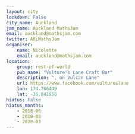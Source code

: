 ```yaml
---
layout: city                                           
lockdown: False
city_name: Auckland                                                               
jam_name: Auckland MathsJam
email: auckland@mathsjam.com
twitter: AKLMathsJam
organiser:
    name: Nicolette
    email: auckland@mathsjam.com
location:
    group: rest-of-world
    pub_name: "Vulture's Lane Craft Bar"
    description: ", on Vulcan Lane"
    url: https://www.facebook.com/vultureslane
    lon: 174.766449
    lat: -36.842656
hiatus: False
hiatus_months:
    - 2018-06
    - 2018-08
    - 2020-03
---
```

